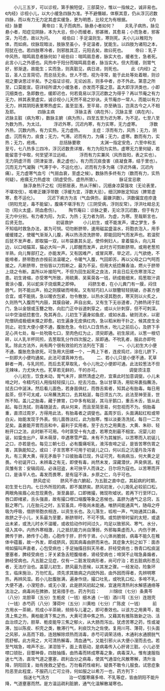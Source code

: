 <!-- { "loadSidebar": true } -->
　　小儿三五岁，可以诊视，第手腕短促，三部莫分，惟以一指候之，诚非易也。《内经》诊视小儿，以大小缓急四脉为准。予不避僭越，体察其意，仍从浮沉迟数四脉，而以有力无力定其虚实缓急，更为明悉，比较尤为有根据。
　　
　　《内经》脉要
　　
　　黄帝曰：乳子而病热，脉悬小者如何？
　　夫乳子病热，脉见悬小者，阳症见阴脉，本为大忌，但小而缓者，邪甚微，其愈易；小而急者，邪客深，为可虑，故以为问。
　　岐伯曰：手足温则生，寒则死。夫小儿以稚阳为体，而如病，纹脉现暗淡，肢脉至虽小，手足温者，犹能生。以四肢为诸阳之本，阳犹在也。若四肢寒冷者，则邪胜其正，元阳去矣，故曰死也。
　　帝曰：乳子中风热，喘鸣肩息者脉何如？岐伯曰：喘鸣肩息者，脉实大也，缓者生，急者死。此言小儿之外感也。风热中于阳分而喘鸣肩息者，脉当实大。但大而缓，则胃气好，邪渐退，故能生；实而急，则真脏见，病日进，则死也。
　　此《内经》之旨，圣人立言简切，而总括无余。世人不悟，视为寻常，能于此处等处着眼，则诊视之要诀思过半矣。予之临证诊视，无论凶吉，则多中者，亦不外此。第意之所至，口莫能宣。窃详经所谓大小缓急者，亦发而不露之意。盖大即浮洪类也，小即沉细类也，急即数也，缓即迟也，何若竟易以浮沉迟数之为得乎？再以节庵之有力无力，辨其表里虚实，诚诊视小儿天然不易之妙诀。夫节庵亦一常人，而能以有力无力，辨其阴阳表里寒热虚实，虽至显浅，至平易，亦至确当，岂真古今之人不相及耶。
　　
　　四脉主病
　　
　　浮脉主表（病在外），沉脉主里（病在内）。迟脉主脏（病为寒），数脉主腑（病为热）。四至五至为迟为寒，为不足。七至八至为数为热，为太过。
　　浮迟外寒，沉迟内寒，有力实寒，无力虚寒。
　　浮数外热，沉数内热，有力实热，无力虚热。
　　主症：浮而有力，风热；无力，阴虚。沉而有力，痰食；无力，气滞。迟而有力，为痛；无力，虚寒。数而有力，实热；无力，疮疡。
　　
　　总括脉要歌
　　
　　太渊一指定安危，六至中和五至亏，七八热多三四冷，浮沉迟数贵详推，有力为阳为实热，虚寒无力里何疑，若能留意于中取，何至望洋泣远岐。
　　浮而有力实兼风（风热皆阳，表之实也）。无力阴虚汗雨（阴津妄泄，表之虚也）。有力而沉痰食害（痰凝食滞，结于里也）。沉而无力气凝胸（气滞于中，不运化也）。迟而有力多为痛（浮迟外痛，沉迟内痛）。无力虚寒气血亏（气弱血衰，至虚之候）。数脉热多终有力（数而有力，实热何疑）。疮痍无力热虚攻（阴虚受伤，虚热所致）。
　　
　　脉证宜忌歌
　　
　　脉浮身热汗之松（阳邪居表，热从汗解）。沉细身凉莫强攻（无论表里，不堪攻伐）。咳嗽正嫌浮带数（浮缓为宜，浮数大忌）。细沉肿胀定知凶（脾胃虚寒，愈不运化）。
　　沉迟下痢方为吉（气血俱伤，最嫌洪数）。洪数偏宜痘疹逢（阴阳充足，毒不能留）。腹痛不堪浮有力（三阴受病，浮则反常）。浮洪吐衄总无功（阳火太盛，阴血愈伤）。
　　陶节庵曰：诊脉之要，无论浮沉迟数，但于有力无力中分别。有力者为阳，为实，为热；无力者为阴，为虚，为寒。至哉斯言也，后贤无忽。
　　
　　
　　初诞救护
　　小儿初生，或不能发声，谓之梦生，多不知临时救急办法，甚为可悯。切勿断脐带，速用磁盆盛温水，将胞衣泡入，用手缓缓搂之，使暖气渐渐入儿腹，再以热汤烫洗脐带，即能回阳气而发声也。若温熨后犹不发声者，即取猫一双，以布袋裹其头足。使伶俐妇人，拿着猫头，向儿耳边，以口啮猫耳，猫必大叫一声，儿即醒而发声，此时方可剪断脐带。或用老葱煎半熟，向儿臀部打之，亦能发声。又有因难产，或冒风寒，举之迟，儿气欲绝，不能啼者，脐带胞衣亦按前法温暖之，令暖气入腹，气回即苏，再以父母之口气呵而接之。凡断脐带，世俗皆以刀剪断之，最为不妥。但用大纸捻蘸香油，燃火于脐带上烧之令断。盖所以补接阳气，不但为回生起死之良法，并且日后无伤寒泄泻之患。初生肾缩，亦受寒气所致，用硫黄、吴茱萸各一钱，研成极细末，捣葱取汁调膏涂小腹，另以蛇床子烧烟熏之即伸。
　　闷脐生者，在小儿粪门有一膜，闷住肠气，则不能出声，拍之则膜破而啼矣。又有轻巧妇人以银簪轻轻挑破，亦甚方便合宜。或不能挑，急以暧衣包紧，勿令散放，以热水浸其胞衣，寒天则以火炙之，久则热气入腹而气内鼓，其膜自破，声自出矣。又有生下无谷道者，乃肺热闭于肛门，急以金银或玉簪之物，向肛门正中谷道刺穿之，或以火针刺穿，但不可刺深。以中空油纸捻套住，免其再合。儿初生下遍身如鱼皮，或如水晶，破则流水，以密陀僧研成极细末搽之即愈。初生遍身无皮俱红肉，急以稻米粉干扑之，候其皮生全则止。初生大便小便不通，腹胀危急，令妇人口含热水，吮儿之前后心，及脐下手足心共七处，每一处吮吸七口，至肉色红为止，须臾即通。初生尿闭，以葱一根切碎，以人乳半杯同煎，去葱取乳分作四次服之，尿即通。不吮乳者，服此亦即吮乳。除此方法外，尚有两个很有效验的方法列在下面：
　　一、小儿初生大小便不通，腹胀危急欲死。可急用大田螺一个，一两上下者，连皮捣烂，涂在儿脐下，一刻即大小便均通矣。此法可谓真神方也。
　　二、若小儿只是小便不通，芤草鲜者一两，与乳同煎，而后去芤草取乳，令小儿吮之小便即可通。此法较葱法不但无辣味，力尤快大也。芤草若无鲜的，干的亦可。
　　
　　
　　调燮须注意
　　小儿初生，饮食未动，胃气未开，廓然清虚之府，宜乘此时加意调燮。小儿未啼之时，令精巧妇人用指轻轻探儿口，挖去污血。急以甘草汤，用软帛裹指蘸汤，拭去口中涎沫。然后看儿面色，若身面俱红，而唇舌紫者，知其必有胎毒。每日用盐茶，但不可太咸，以帛蘸洗其口，去其粘涎，每日须五六次。此法至神至圣，世所不知。盖儿之胎毒，藏于脾胃，口中多有粘涎，其马牙鹅口，重舌木舌，皆从此起。每日洗拭，则毒随涎去，病从何来，而且至简至易，何忽视而不为。倘胎毒重，直须过周岁，方得用此法，有胎毒者之调燮也。盖周岁后，头面满起红粒或带白尖，始能发现于外表。倘儿面唇淡红，此为胎寒，惟以淡姜汤洗拭，每日一二次足矣。盖姜能开胃而且和中，最利于实用者。至于古方之用黄连、大黄、朱砂、轻粉开口之法，此时断不可用。今时禀受十有九虚，若寒克削最不相宜。况婴儿初诞，如蛰虫出户，草木萌芽，卒遇寒雪严霜，未有不为其摧折。以苦寒而入初诞儿之口，亦若是也。每见三朝七日，必有腹痛呕乳，液泻夜啼之证，是皆苦寒伤胃之害，其孰能知之。或曰：子言苦寒不可用于初诞儿之口，何以后之沆瀣丹及泻青丸，有三黄大黄，得无矛盾乎？曰彼胎毒已现，外证可凭，有病病当，何大黄之足畏。今初诞开口，未辨毒之有无，即使有毒，尚然未发，深藏潜伏，声臭俱泯。程凤雏有言：安辑闾阎，必诛冠盗，未可抉平人而诛之，日尔将为寇也。以苦寒而开口，是诛平人也。毒发而畏寒，是有寇不诛，乡原之仁，乌乎可也。
　　
　　
　　脐风症论
　　脐风不由六腑起，为五脏之直中症。其起病的时期，初生至七日内。七日外所现的病，即不属脐矣。脐风初发，小儿吸乳必较前口松，两眼角挨眉心处忽现黄色，渐至鼻部，口即微撮，微现吹嘘状。若再下行至环口，唇口即绪紧，舌头强直，故有撮口噤口缩腹等象之恶候也。盖脐为通气之总窍，五脏之寒门。儿在胎元之时，五官虽具，呼吸尚未能通。唯脐间能通真气，随母之呼吸为呼吸，借脐带胞衣相连，以资生长也。及儿落生，呱啦一声，气始通其口鼻。故脐之于小儿，关系最为至要，断脐带时，不可不慎。或剪脐带时留的太短，或退出未紧，或洗儿时水不温暖，或收拾动作时间过久，均足以致邪风、寒气、水分，侵入其中。内热外寒相激，儿之抵抗能力尚自薄弱，外邪每乘虚而入，内伤于脾，脾传于肺，肺传于心胞，心胞传于肝，肝传于肾。小儿体尚脆弱，病毒不能久在稚体中蕴蓄，故一外发，即成脐风，因其病毒由脐而来也。其症象大别之如下：面赤啼如猫叫声直者，心包受病也；手足抽搐目斜天吊者，肝经受病也；唇青口松痰涎壅塞者，脾经受病也；牙关紧急舌短腹缩者，肾经受病也；啼哭不止喘急鼻煽者，肺经受病也。凡五脏之见症，仅有一二脏发现病形者，尚可疗治；若五脏病形悉见者，无法疗治也。盖婴儿初生，脐风最为恶候，以其发之骤。一经发动，险象环生，临床施治，万勿忙乱。须先求其致病之内因外因，由外因而得者，先辨明寒热，再辨风湿。若小儿肚腹胀满，遍身作烧，撮口吐乳，或吮乳口松，多啼不乳，大便不通，小溲短赤，或无小溲，此是脐风初起之候，宜速用清热利水解感通络等法治之。病毒尚在脾肺，犹易措手也，药方列后：
　　川锦纹（七分）条黄芩（八分）龙胆草（五分）生栀皮（一钱）细木通（一钱）酒川芎（五分）连翘壳（一钱）赤芍药（八分）薄荷叶（五分）川黄柏（七分）广陈皮（一钱）
　　前方用水一茶碗，煎成小半茶碗，频频与儿灌之，即可奏效也。以该方之用黄芩，能清上焦之热，黄柏能清下焦之热，大黄可清中焦之热，又藉其有推陈致新之功、活血治烦之力，胆草、栀皮能导三焦之郁火，从大肠而泻出。犹虑苦寒之药，性或凝滞，加以陈皮、枳壳之类，散滞行气，利痰饮为之佐使。复用川芎、薄荷，引头面之风邪，从高而下趋，连翘解除烦热而消毒，赤芍可调荣活络，木通利水通膀胱气而舒郁。此方用之，大可清热解毒，清血通气，又能引邪火从大便小溲而去也。若至气喘急，啼声不出，涕泪皆干，面上青筋动，是病毒传入心肝肾三脏。小儿必至噤口锁肚，目瞀神昏，四肢抽搐，由热毒而转成寒毒之象，病毒深入。惟有速服指迷七气汤，直攻气道之壅塞，疏利血分之病毒，使其气通湿化风散寒解，清升浊降，阴阳回复，始有挽救之望也。万勿看药性峻利，疑畏不敢令儿服食。试思症象险恶至此程度，不服药儿亡可立待，何如服之以希万一也，药方列下：
　　
　　指迷七气汤方
　　
　　治一切腹寒痛多啼、不乳等症，皆由阴阳不能升降，气道壅塞而然。是方温运疏利脏腑，通气化温解散凝寒也。
